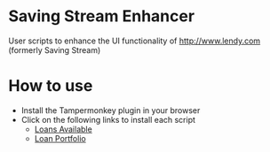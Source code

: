 Saving Stream Enhancer
========================

User scripts to enhance the UI functionality of http://www.lendy.com (formerly Saving Stream)

# How to use

* Install the Tampermonkey plugin in your browser
* Click on the following links to install each script
    * [Loans Available](https://github.com/bbonanno/saving-stream-enhancer/raw/master/src/loans-available.user.js)
    * [Loan Portfolio](https://github.com/bbonanno/saving-stream-enhancer/raw/master/src/loan-portfolio.user.js)
